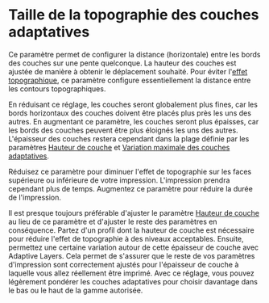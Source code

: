 Taille de la topographie des couches adaptatives
====
Ce paramètre permet de configurer la distance (horizontale) entre les bords des couches sur une pente quelconque. La hauteur des couches est ajustée de manière à obtenir le déplacement souhaité. Pour éviter l'[effet topographique](../troubleshooting/topography.md), ce paramètre configure essentiellement la distance entre les contours topographiques.

En réduisant ce réglage, les couches seront globalement plus fines, car les bords horizontaux des couches doivent être placés plus près les uns des autres. En augmentant ce paramètre, les couches seront plus épaisses, car les bords des couches peuvent être plus éloignés les uns des autres. L'épaisseur des couches restera cependant dans la plage définie par les paramètres [Hauteur de couche](layer_height.md) et [Variation maximale des couches adaptatives](adaptive_layer_height_variation.md).

Réduisez ce paramètre pour diminuer l'effet de topographie sur les faces supérieure ou inférieure de votre impression. L'impression prendra cependant plus de temps. Augmentez ce paramètre pour réduire la durée de l'impression.

Il est presque toujours préférable d'ajuster le paramètre [Hauteur de couche](layer_height.md) au lieu de ce paramètre et d'ajuster le reste des paramètres en conséquence. Partez d'un profil dont la hauteur de couche est nécessaire pour réduire l'effet de topographie à des niveaux acceptables. Ensuite, permettez une certaine variation autour de cette épaisseur de couche avec Adaptive Layers. Cela permet de s'assurer que le reste de vos paramètres d'impression sont correctement ajustés pour l'épaisseur de couche à laquelle vous allez réellement être imprimé. Avec ce réglage, vous pouvez légèrement pondérer les couches adaptatives pour choisir davantage dans le bas ou le haut de la gamme autorisée.

